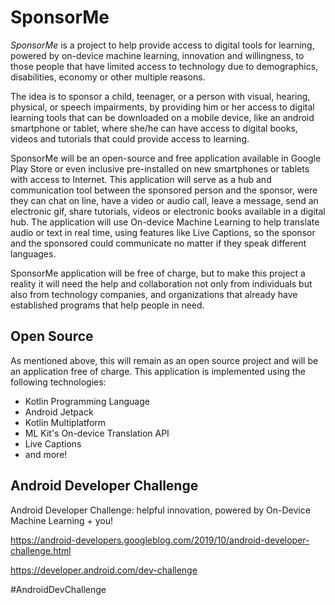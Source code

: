# SponsorMe

*SponsorMe* is a project to help provide access to digital tools for learning, powered by on-device machine learning, innovation and willingness, to those people that have limited access to technology due to demographics, disabilities, economy or other multiple reasons.

The idea is to sponsor a child, teenager, or a person with visual, hearing, physical, or speech impairments, 
by providing him or her access to digital learning tools that can be downloaded on a mobile device, like an  android smartphone or tablet, where she/he can have access to digital books, videos and tutorials that could provide access to learning. 

SponsorMe will be an open-source and free application available in Google Play Store or even inclusive pre-installed on new smartphones or tablets with access to Internet. This application will serve as a hub and communication tool between the sponsored person and the sponsor, were they can chat on line, have a video or audio call, leave a message, send an electronic gif, share tutorials, videos or electronic books available in a digital hub. The application will use On-device Machine Learning to help translate audio or text in real time, using features like Live Captions, so the sponsor and the sponsored could communicate no matter if they speak different languages.

SponsorMe application will be free of charge, but to make this project a reality it will need the help and collaboration not only from individuals but also from technology companies, and organizations that already have established programs that help people in need.



## Open Source

As mentioned above, this will remain as an open source project and will be an application free of charge. This application is implemented using the following technologies:
* Kotlin Programming Language
* Android Jetpack
* Kotlin Multiplatform
* ML Kit's On-device Translation API 
* Live Captions
* and more!


## Android Developer Challenge

Android Developer Challenge: helpful innovation, powered by On-Device Machine Learning + you!

https://android-developers.googleblog.com/2019/10/android-developer-challenge.html

https://developer.android.com/dev-challenge

#AndroidDevChallenge
